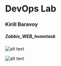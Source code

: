 # DevOps Lab
### Kirill Baravoy

##### Zabbix_WEB_hometask



![alt text](https://github.com/borovoykirill/DevOps-Lab/blob/Zabbix-day2/img/code200-ok.png "Response 200")



![alt text](https://github.com/borovoykirill/DevOps-Lab/blob/Zabbix-day2/img/web-response.png "Monitoring WEB host")
